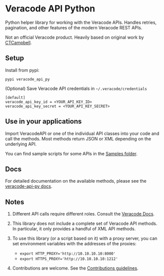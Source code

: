 
# Veracode API Python

Python helper library for working with the Veracode APIs. Handles retries, pagination, and other features of the modern Veracode REST APIs.

Not an official Veracode product. Heavily based on original work by [CTCampbell](https://github.com/ctcampbell).

## Setup

Install from pypi:

    pypi veracode_api_py

(Optional) Save Veracode API credentials in `~/.veracode/credentials`

    [default]
    veracode_api_key_id = <YOUR_API_KEY_ID>
    veracode_api_key_secret = <YOUR_API_KEY_SECRET>

## Use in your applications

Import VeracodeAPI or one of the individual API classes into your code and call the methods. Most methods return JSON or XML depending on the underlying API.

You can find sample scripts for some APIs in the [Samples folder](https://github.com/veracode/veracode-api-py/tree/main/samples).

## Docs

For detailed documentation on the available methods, please see the [veracode-api-py docs](https://github.com/veracode/veracode-api-py/blob/main/docs/docs.md).

## Notes

1. Different API calls require different roles. Consult the [Veracode Docs](https://docs.veracode.com/r/c_role_permissions).
2. This library does not include a complete set of Veracode API methods. In particular, it only provides a handful of XML API methods.
3. To use this library (or a script based on it) with a proxy server, you can set environment variables with the addresses of the proxies:

    - `export HTTP_PROXY='http://10.10.10.10:8000'`
    - `export HTTPS_PROXY='http://10.10.10.10:1212'`

4. Contributions are welcome. See the [Contributions guidelines](CONTRIBUTING.md).
